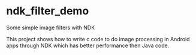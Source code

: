 ndk_filter_demo
===============

Some simple image filters with NDK

This project shows how to write c code to do image processing in Android apps through NDK which has better performance then Java code. 
